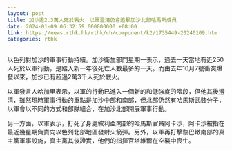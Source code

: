 ```yaml
---
layout: post
title: 加沙逾2.3萬人死於戰火　以軍澄清仍會追擊加沙北部哈馬斯成員
date: 2024-01-09 06:32:59.000000000 +08:00
link: https://news.rthk.hk/rthk/ch/component/k2/1735449-20240109.htm
categories: rthk
---
```


以色列對加沙的軍事行動持續。加沙衛生部門星期一表示，過去一天當地有近250人死於以軍行動，是踏入新一年後死亡人數最多的一天。而由去年10月7號衝突爆發以來，加沙已有超過2萬3千人死於戰火。

以軍發言人哈加里表示，以軍的行動已進入一個新的和低強度的階段，但他其後澄清，雖然現時軍事行動的重點是加沙中部和南部，但北部仍然有哈馬斯武裝分子，以軍會以不同的方式和部隊組合，在加沙北部開展軍事行動。

另一方面，以軍表示，打死了身處敘利亞南部的哈馬斯官員阿卡沙，阿卡沙被指在最近幾星期負責向以色列北部地區發射火箭彈。另外，以軍再打擊黎巴嫩南部的真主黨軍事設施，真主黨其後證實，他們的指揮官塔維爾在空襲中喪生。
